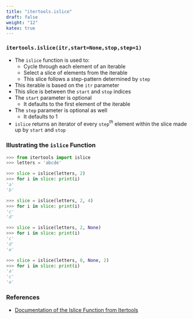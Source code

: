 ```yaml
---
title: "itertools.islice"
draft: false
weight: "12"
katex: true
---
```


### `itertools.islice(itr,start=None,stop,step=1)`
- The `islice` function is used to:
	- Cycle through each element of an iterable
	- Select a slice of elements from the iterable
	- This slice follows a step-pattern determined by `step`
- This iterable is based on the `itr` parameter
- This slice is between the `start` and `stop` indices
- The `start` parameter is optional
	- It defaults to the first element of the iterable
- The `step` parameter is optional as well
	- It defaults to $1$
- `islice` returns an iterator of every `step`$^{th}$ element within the slice made up by `start` and `stop`

### Illustrating the `islice` Function

```python
>>> from itertools import islice
>>> letters = 'abcde'

>>> slice = islice(letters, 2)
>>> for i in slice: print(i)
'a'
'b'

>>> slice = islice(letters, 2, 4)
>>> for i in slice: print(i)
'c'
'd'

>>> slice = islice(letters, 2, None)
>>> for i in slice: print(i)
'c'
'd'
'e'

>>> slice = islice(letters, 0, None, 2)
>>> for i in slice: print(i)
'a'
'c'
'e'
```

### References
- [Documentation of the Islice Function from Itertools](https://docs.python.org/3/library/itertools.html#itertools.islice)
